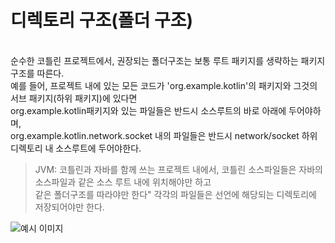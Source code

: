 # 디렉토리 구조(폴더 구조)

<br>
순수한 코틀린 프로젝트에서, 권장되는 폴더구조는 보통 루트 패키지를 생략하는 패키지 구조를 따른다.<br>
예를 들어, 프로젝트 내에 있는 모든 코드가 'org.example.kotlin'의 패키지와 그것의 서브 패키지(하위 패키지)에 있다면
<br>
org.example.kotlin패키지와 있는 파일들은 반드시 소스루트의 바로 아래에 두어야하며,
<br>
org.example.kotlin.network.socket 내의 파일들은 반드시 network/socket 하위 디렉토리 내 소스루트에 두어야한다.

> JVM: 코틀린과 자바를 함께 쓰는 프로젝트 내에서, 코틀린 소스파일들은 자바의 소스파일과 같은 소스 루트 내에 위치해야만 하고<br>
같은 폴더구조를 따라야만 한다" 각각의 파일들은 선언에 해당되는 디렉토리에 저장되어야만 한다.

![예시 이미지](https://github.com/park-yina/kotling-convention-study/assets/111878820/3b902199-025a-4505-8fc5-3dede39651b8)
